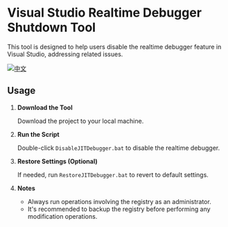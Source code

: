 # Visual Studio Realtime Debugger Shutdown Tool

This tool is designed to help users disable the realtime debugger feature in Visual Studio, addressing related issues.

[![中文](https://img.shields.io/badge/language-中文-green.svg)](README.md)

## Usage

1. **Download the Tool**
   
   Download the project to your local machine.

2. **Run the Script**

   Double-click `DisableJITDebugger.bat` to disable the realtime debugger.

3. **Restore Settings (Optional)**

   If needed, run `RestoreJITDebugger.bat` to revert to default settings.

4. **Notes**

   - Always run operations involving the registry as an administrator.
   - It's recommended to backup the registry before performing any modification operations.
